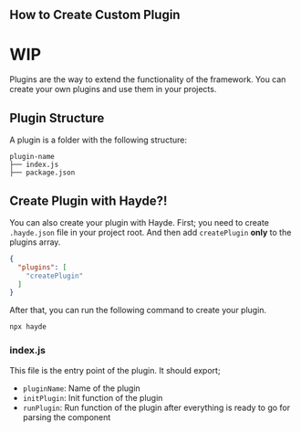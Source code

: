 ## How to Create Custom Plugin

# WIP

Plugins are the way to extend the functionality of the framework. You can create your own plugins and use them in your projects. 

## Plugin Structure

A plugin is a folder with the following structure:

```
plugin-name
├── index.js
├── package.json
```

## Create Plugin with Hayde?!

You can also create your plugin with Hayde. First; you need to create `.hayde.json` file in your project root. And then add `createPlugin` **only** to the plugins array.

```json
{
  "plugins": [
    "createPlugin"
  ]
}
```

After that, you can run the following command to create your plugin.

```bash
npx hayde
```

### index.js

This file is the entry point of the plugin. It should export;
- `pluginName`: Name of the plugin
- `initPlugin`: Init function of the plugin
- `runPlugin`: Run function of the plugin after everything is ready to go for parsing the component
